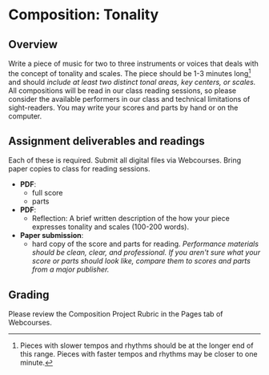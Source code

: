 # Composition: Tonality

## Overview

Write a piece of music for two to three instruments or voices that deals with the concept of tonality and scales. The piece should be 1-3 minutes long[^length] and should *include at least two distinct tonal areas, key centers, or scales.* All compositions will be read in our class reading sessions, so please consider the available performers in our class and technical limitations of sight-readers. You may write your scores and parts by hand or on the computer. 

## Assignment deliverables and readings

Each of these is required. Submit all digital files via Webcourses. Bring paper copies to class for reading sessions.

* **PDF**:
    * full score
    * parts
* **PDF**:
    * Reflection: A brief written description of the how your piece expresses tonality and scales (100-200 words).
* **Paper submission**:
    * hard copy of the score and parts for reading. *Performance materials should be clean, clear, and professional. If you aren't sure what your score or parts should look like, compare them to scores and parts from a major publisher.*

## Grading

Please review the Composition Project Rubric in the Pages tab of Webcourses.

[^length]: Pieces with slower tempos and rhythms should be at the longer end of this range. Pieces with faster tempos and rhythms may be closer to one minute.
